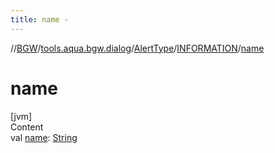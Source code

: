 ```yaml
---
title: name -
---
```

//[BGW](../../../../index.md)/[tools.aqua.bgw.dialog](../../index.md)/[AlertType](../index.md)/[INFORMATION](index.md)/[name](name.md)



# name  
[jvm]  
Content  
val [name](name.md): [String](https://kotlinlang.org/api/latest/jvm/stdlib/kotlin/-string/index.html)  




